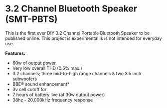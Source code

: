 #  3.2 Channel Bluetooth Speaker (SMT-PBTS)

This is the first ever DIY 3.2 Channel Portable Bluetooth Speaker to be published online. This project is experimental is is not intended for everyday use. 

 **Features:**
  - 60w of output power
  - Very low overall THD (0.5% max.)
  - 3.2 channels; three mid-to-high range channels & two 3.5 inch subwoofers
  - BBE® sound enhancement*
  - 3v cell cutoff for
  - 7 hours of battery live (at 30w output power)
  - 38hz - 20,000kHz frequency response

